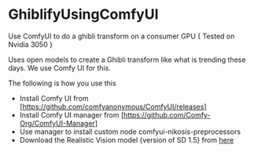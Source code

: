 # GhiblifyUsingComfyUI
Use ComfyUI to do a ghibli transform on a consumer GPU { Tested on Nvidia 3050 }

Uses open models to create a Ghibli transform like what is trending these days. We use Comfy UI for this.

The following is how you use this

- Install Comfy UI from [https://github.com/comfyanonymous/ComfyUI/releases]
- Install Comfy UI manager from [https://github.com/Comfy-Org/ComfyUI-Manager]
- Use manager to install custom node comfyui-nikosis-preprocessors
- Download the Realistic Vision model {version of SD 1.5} from [here](https://civitai.com/models/4201?modelVersionId=130072)